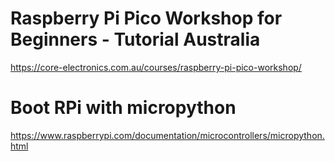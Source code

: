 # Raspberry Pi Pico Workshop for Beginners - Tutorial Australia

https://core-electronics.com.au/courses/raspberry-pi-pico-workshop/

# Boot RPi with micropython
https://www.raspberrypi.com/documentation/microcontrollers/micropython.html